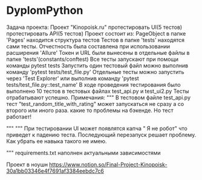 # DyplomPython
Задача проекта: Проект "Kinopoisk.ru"
 протестировать UI(5 тестов)
 протестировать API(5 тестов)
Проект состоит из:
 PageObject в папке 'Pages' находится структура тестов
 Тестов в папке 'tests' находятся сами тесты.
Отчестность была составлена при использовании расширения 'Allure'
Токен и URL были вынесены в отдельные файлы в папке 'tests'(constants/conftest)
Все тесты запускают при помощи команды pytest tests
Запустить один тестовый файл можно выполнив команду 'pytest tests/test_file.py'
Отдельные тесты можно запустить через 'Test Explorer' или выполнив команду 'pytest tests/test_file.py::test_name'
В ходе проведения тестирования было выполнено 10 тестов в тестовых файлах test_api.py и test_ui2.py
Тесты отрабатывают успешно.
Примечания:
"""
В тестовом файле test_api.py тест "test_random_title_with_rating" может запускаться не сразу а со второго или иного раза. какие то проблемы на бэкенде. Но тест работает!

"""
"""
При тестировании UI может появлятся капча " Я не робот" что приведет к падению теста. Последующий перезапуск решает проблему. Как убрать ее навыка такого не имею.

"""
requirements.txt наполнен актуальными зависимостями 

Проект в ноушн https://www.notion.so/Final-Project-Kinopoisk-30a1bb03346e4f7691af3384eebdc7c6